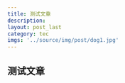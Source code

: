 ```yaml
---
title: 测试文章 
description: 
layout: post_last
category: tec
imgs: '../source/img/post/dog1.jpg'
---
```

## 测试文章





